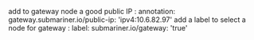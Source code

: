add to gateway node a good public IP :     annotation: gateway.submariner.io/public-ip: 'ipv4:10.6.82.97'
add a label to select a node for gateway : label: submariner.io/gateway: 'true'
